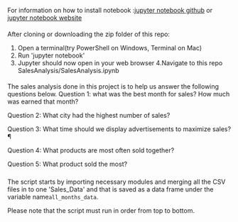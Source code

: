 For information on how to install notebook :[jupyter notebook github](https://github.com/jupyter/notebook/blob/master/README.md)
or [jupyter notebook website](https://docs.jupyter.org/en/latest/install.html)

####

After cloning or downloading the zip folder of this repo:
1. Open a terminal(try PowerShell on Windows, Terminal on Mac)
2. Run 'jupyter notebook'
3. Jupyter should now open in your web browser
4.Navigate to this repo SalesAnalysis/SalesAnalysis.ipynb

####

The sales analysis done in this project is to help us answer the following questions below.
Question 1: what was the best month for sales? How much was earned that month?

Question 2: What city had the highest number of sales?

Question 3: What time should we display advertisements to maximize sales?¶

Question 4: What products are most often sold together?

Question 5: What product sold the most?

###
The script starts by importing necessary modules and merging all the CSV files in to one 'Sales_Data' and that is saved as a data frame under the variable name``all_months_data``.

Please note that the script must run in order from top to bottom.